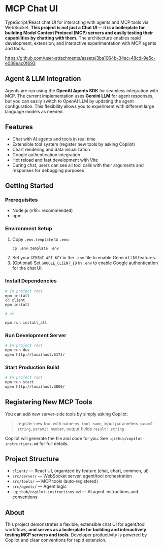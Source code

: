 # MCP Chat UI

TypeScript/React chat UI for interacting with agents and MCP tools via WebSocket. **This project is not just a Chat UI — it is a boilerplate for building Model Context Protocol (MCP) servers and easily testing their capabilities by chatting with them.** The architecture enables rapid development, extension, and interactive experimentation with MCP agents and tools.

https://github.com/user-attachments/assets/3ba1064b-34ac-48cd-9e5c-e038eac0f693

## Agent & LLM Integration

Agents are run using the **OpenAI Agents SDK** for seamless integration with MCP. The current implementation uses **Gemini LLM** for agent responses, but you can easily switch to OpenAI LLM by updating the agent configuration. This flexibility allows you to experiment with different large language models as needed.

## Features

- Chat with AI agents and tools in real time
- Extensible tool system (register new tools by asking Copilot)
- Chart rendering and data visualization
- Google authentication integration
- Hot reload and fast development with Vite
- During chat, users can see all tool calls with their arguments and responses for debugging purposes

## Getting Started

### Prerequisites

- Node.js (v18+ recommended)
- npm

### Environment Setup

1. Copy `.env.template` to `.env`:
   ```bash
   cp .env.template .env
   ```
2. Set your `GEMINI_API_KEY` in the `.env` file to enable Gemini LLM features.
3. (Optional) Set `GOOGLE_CLIENT_ID` in `.env` to enable Google authentication for the chat UI.

### Install Dependencies

```bash
# In project root
npm install
cd client
npm install

# or

npm run install_all

```

### Run Development Server

```bash
# In project root
npm run dev
open http://localhost:5173/
```

### Start Production Build

```bash
# In project root
npm run start
open http://localhost:3000/
```

## Registering New MCP Tools

You can add new server-side tools by simply asking Copilot:

> register new tool with name `my_tool_name`, input parameters `param1: string`, `param2: number`, output fields `result: string`

Copilot will generate the file and code for you. See `.github/copilot-instructions.md` for full details.

## Project Structure

- `client/` — React UI, organized by feature (chat, chart, common, ui)
- `src/server/` — WebSocket server, agent/tool orchestration
- `src/tools/` — MCP tools (auto-registered)
- `src/agents/` — Agent logic
- `.github/copilot-instructions.md` — AI agent instructions and conventions

## About

This project demonstrates a flexible, extensible chat UI for agent/tool workflows, **and serves as a boilerplate for building and interactively testing MCP servers and tools.** Developer productivity is powered by Copilot and clear conventions for rapid extension.
